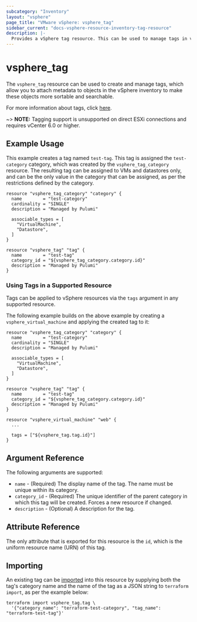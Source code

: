 ```yaml
---
subcategory: "Inventory"
layout: "vsphere"
page_title: "VMware vSphere: vsphere_tag"
sidebar_current: "docs-vsphere-resource-inventory-tag-resource"
description: |-
  Provides a vSphere tag resource. This can be used to manage tags in vSphere.
---
```


# vsphere\_tag

The `vsphere_tag` resource can be used to create and manage tags, which allow
you to attach metadata to objects in the vSphere inventory to make these
objects more sortable and searchable.

For more information about tags, click [here][ext-tags-general].

[ext-tags-general]: https://docs.vmware.com/en/VMware-vSphere/6.5/com.vmware.vsphere.vcenterhost.doc/GUID-E8E854DD-AA97-4E0C-8419-CE84F93C4058.html

~> **NOTE:** Tagging support is unsupported on direct ESXi connections and
requires vCenter 6.0 or higher.

## Example Usage

This example creates a tag named `test-tag`. This tag is assigned the
`test-category` category, which was created by the
`vsphere_tag_category` resource. The resulting
tag can be assigned to VMs and datastores only, and can be the only value in
the category that can be assigned, as per the restrictions defined by the
category.

```hcl
resource "vsphere_tag_category" "category" {
  name        = "test-category"
  cardinality = "SINGLE"
  description = "Managed by Pulumi"

  associable_types = [
    "VirtualMachine",
    "Datastore",
  ]
}

resource "vsphere_tag" "tag" {
  name        = "test-tag"
  category_id = "${vsphere_tag_category.category.id}"
  description = "Managed by Pulumi"
}
```

### Using Tags in a Supported Resource

Tags can be applied to vSphere resources via the `tags` argument
in any supported resource.

The following example builds on the above example by creating a
`vsphere_virtual_machine` and applying the
created tag to it:

```hcl
resource "vsphere_tag_category" "category" {
  name        = "test-category"
  cardinality = "SINGLE"
  description = "Managed by Pulumi"

  associable_types = [
    "VirtualMachine",
    "Datastore",
  ]
}

resource "vsphere_tag" "tag" {
  name        = "test-tag"
  category_id = "${vsphere_tag_category.category.id}"
  description = "Managed by Pulumi"
}

resource "vsphere_virtual_machine" "web" {
  ...

  tags = ["${vsphere_tag.tag.id}"]
}
```

## Argument Reference

The following arguments are supported:

* `name` - (Required) The display name of the tag. The name must be unique
  within its category.
* `category_id` - (Required) The unique identifier of the parent category in
  which this tag will be created. Forces a new resource if changed.
* `description` - (Optional) A description for the tag.

## Attribute Reference

The only attribute that is exported for this resource is the `id`, which is the
uniform resource name (URN) of this tag.

## Importing

An existing tag can be [imported][docs-import] into this resource by supplying
both the tag's category name and the name of the tag as a JSON string to
`terraform import`, as per the example below:

[docs-import]: https://www.terraform.io/docs/import/index.html

```
terraform import vsphere_tag.tag \
  '{"category_name": "terraform-test-category", "tag_name": "terraform-test-tag"}'
```
